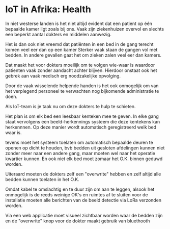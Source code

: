 
# IoT in Afrika: Health


In niet westerse landen is het niet altijd evident dat een patient op één bepaalde kamer ligt zoals bij ons.
Vaak zijn ziekenhuizen overvol en slechts een beperkt aantal dokters en middelen aanwezig.

Het is dan ook niet vreemd dat patiënten in een bed in de gang terecht komen veel eer dan op een kamer
Sterker vaak staan de gangen vol met bedden. In andere gevallen gaat het om zieken zalen veel eer dan kamers.

Dat maakt het voor dokters moeilijk om te volgen wie-waar is waardoor patienten vaak zonder aandacht achter blijven.
Hierdoor onstaat ook het gebrek aan vaak medisch erg noodzakelijke opvolging.

Door de vaak wisselende helpende handen is het ook onmogelijk om van het verplegend personeel te verwachten 
nog bijkomende administratie te doen.


Als IoT-team is je taak nu om deze dokters te hulp te schieten.

Het plan is om elk bed een leesbaar kenteken mee te geven. In elke gang staat vervolgens een beeld-herkennings systeem die deze kentekens
kan herkennnen. Op deze manier wordt automatisch geregistreerd welk bed waar is.


tevens moet het systeem toelaten om automatisch bepaalde deuren te openen op dicht te houden, bvb bedden uit gesloten afdelingen kunnen niet zonder meer naar een andere gang, maar moeten wel naar het operatie kwartier kunnen. En ook niet elk bed moet zomaar het O.K. binnen geduwd worden.

Uiteraard moeten de dokters zelf een "overwrite" hebben en zelf altijd alle bedden kunnen toelaten in het O.K.

Omdat kabel te omslachtig en te duur zijn om aan te leggen, alsook het onmogelijk is de reeds weinige OK's en ruimtes af te sluiten voor de installatie
moeten alle berichten van de beeld detectie via LoRa verzonden worden.

Via een web applicatie moet visueel zichtbaar worden waar de bedden zijn en de "overwrite" knop voor de dokter maakt gebruik van bluethooth
